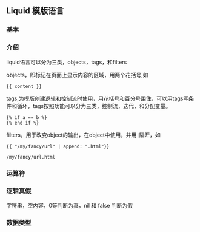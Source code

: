 ## Liquid 模版语言

### 基本

### 介绍

liquid语言可以分为三类，objects，tags，和filters

objects，即标记在页面上显示内容的区域，用两个花括号,如
 ```liquid
 {{ content }}
 ```

tags,为模版创建逻辑和控制流时使用，用花括号和百分号围住，可以用tags写条件和循环，tags按照功能可以分为三类，控制流，迭代，和分配变量。
```liquid
{% if a == b %}
{% end if %}
```

filters，用于改变object的输出，在object中使用，并用`|`隔开，如
```liquid
{{ "/my/fancy/url" | append: ".html"}}

/my/fancy/url.html
```

### 运算符

### 逻辑真假

字符串，空内容，0等判断为真，nil 和 false 判断为假

### 数据类型





